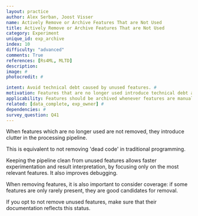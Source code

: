 ```yaml
---
layout: practice
author: Alex Serban, Joost Visser
name: Actively Remove or Archive Features That are Not Used
title: Actively Remove or Archive Features That are Not Used
category: Experiment
unique_id: exp_archive
index: 10
difficulty: "advanced"
comments: True
references: [Rs4ML, MLTD]
description:
image: #
photocredit: #

intent: Avoid technical debt caused by unused features. #
motivation: Features that are no longer used introduce technical debt and clutter. Removing or cleaning unused features from the data pipeline helps concentrate only on promising features and improves understandability and maintenance.  #
applicability: Features should be archived whenever features are manually engineered (and not automatically extracted, e.g. through deep learning).
related: [data_complete, exp_owner] #
dependencies: #
survey_question: Q41
---
```


When features which are no longer used are not removed, they introduce clutter in the processing pipeline.


This is equivalent to not removing 'dead code' in traditional programming.


Keeping the pipeline clean from unused features allows faster experimentation and result interpretation, by focusing only on the most relevant features.
It also improves debugging.


When removing features, it is also important to consider coverage: if some features are only rarely present, they are good candidates for removal.


If you opt to not remove unused features, make sure that their documentation reflects this status.